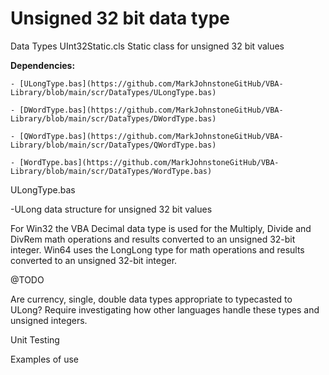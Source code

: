# Unsigned 32 bit data type

Data Types
UInt32Static.cls Static class for unsigned 32 bit values

  **Dependencies:**
  
    - [ULongType.bas](https://github.com/MarkJohnstoneGitHub/VBA-Library/blob/main/scr/DataTypes/ULongType.bas)
    
    - [DWordType.bas](https://github.com/MarkJohnstoneGitHub/VBA-Library/blob/main/scr/DataTypes/DWordType.bas)
    
    - [QWordType.bas](https://github.com/MarkJohnstoneGitHub/VBA-Library/blob/main/scr/DataTypes/QWordType.bas) 
    
    - [WordType.bas](https://github.com/MarkJohnstoneGitHub/VBA-Library/blob/main/scr/DataTypes/WordType.bas)      
   
      
ULongType.bas

-ULong data structure for unsigned 32 bit values	

For Win32 the VBA Decimal data type is used for the Multiply, Divide and DivRem math operations and results converted to an unsigned 32-bit integer.  Win64 uses the LongLong type for math operations and results converted to an unsigned 32-bit integer.

@TODO

Are currency, single, double data types appropriate to typecasted to ULong?  Require investigating how other languages handle these types and unsigned integers.

Unit Testing

Examples of use
